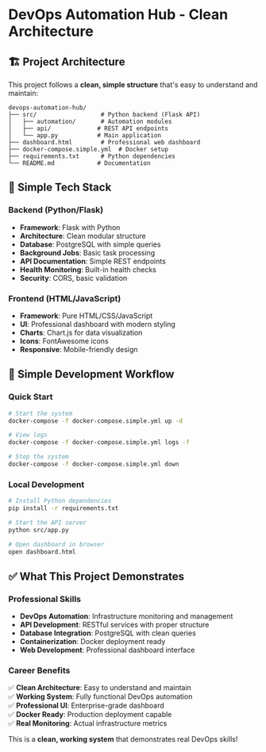 # DevOps Automation Hub - Clean Architecture

## 🏗️ Project Architecture

This project follows a **clean, simple structure** that's easy to understand and maintain:

```
devops-automation-hub/
├── src/                  # Python backend (Flask API)
│   ├── automation/       # Automation modules
│   ├── api/             # REST API endpoints
│   └── app.py           # Main application
├── dashboard.html        # Professional web dashboard
├── docker-compose.simple.yml  # Docker setup
├── requirements.txt      # Python dependencies
└── README.md            # Documentation
```

## 🚀 Simple Tech Stack

### Backend (Python/Flask)
- **Framework**: Flask with Python
- **Architecture**: Clean modular structure
- **Database**: PostgreSQL with simple queries
- **Background Jobs**: Basic task processing
- **API Documentation**: Simple REST endpoints
- **Health Monitoring**: Built-in health checks
- **Security**: CORS, basic validation

### Frontend (HTML/JavaScript)
- **Framework**: Pure HTML/CSS/JavaScript
- **UI**: Professional dashboard with modern styling
- **Charts**: Chart.js for data visualization
- **Icons**: FontAwesome icons
- **Responsive**: Mobile-friendly design

## 🔧 Simple Development Workflow

### Quick Start
```bash
# Start the system
docker-compose -f docker-compose.simple.yml up -d

# View logs
docker-compose -f docker-compose.simple.yml logs -f

# Stop the system
docker-compose -f docker-compose.simple.yml down
```

### Local Development
```bash
# Install Python dependencies
pip install -r requirements.txt

# Start the API server
python src/app.py

# Open dashboard in browser
open dashboard.html
```

## ✅ What This Project Demonstrates

### Professional Skills
- **DevOps Automation**: Infrastructure monitoring and management
- **API Development**: RESTful services with proper structure
- **Database Integration**: PostgreSQL with clean queries
- **Containerization**: Docker deployment ready
- **Web Development**: Professional dashboard interface

### Career Benefits
✅ **Clean Architecture**: Easy to understand and maintain  
✅ **Working System**: Fully functional DevOps automation  
✅ **Professional UI**: Enterprise-grade dashboard  
✅ **Docker Ready**: Production deployment capable  
✅ **Real Monitoring**: Actual infrastructure metrics  

This is a **clean, working system** that demonstrates real DevOps skills!
